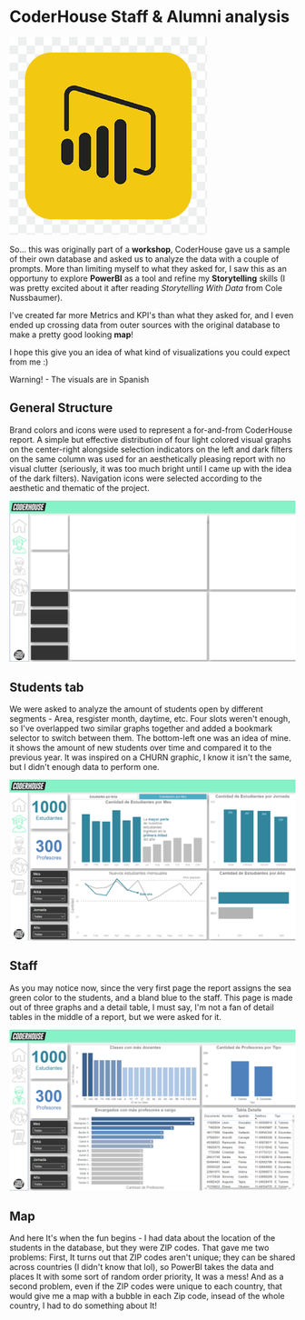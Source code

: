 # CoderHouse Staff & Alumni analysis

![base structure](Captures/png-clipart-power-bi-business-intelligence-microsoft-corporation-data-visualization-data-analysis-power-bi-dashboard-templates-thumbnail.png)

So... this was originally part of a **workshop**, CoderHouse gave us a sample of their own database and asked us to analyze the data with a couple of prompts. More than limiting myself to what they asked for, I saw this as an opportuny to explore **PowerBI** as a tool and refine my **Storytelling** skills (I was pretty excited about it after reading *Storytelling With Data* from Cole Nussbaumer).

I've created far more Metrics and KPI's than what they asked for, and I even ended up crossing data from outer sources with the original database to make a pretty good looking **map**! 

I hope this give you an idea of what kind of visualizations you could expect from me :)

Warning! - The visuals are in Spanish

## General Structure
Brand colors and icons were used to represent a for-and-from CoderHouse report. A simple but effective distribution of four light colored visual graphs on the center-right alongside selection indicators on the left and dark filters on the same column was used for an aesthetically pleasing report with no visual clutter (seriously, it was too much bright until I came up with the idea of the dark filters). Navigation icons were selected according to the aesthetic and thematic of the project.

![base structure](Captures/base_screenshot.png)

## Students tab
We were asked to analyze the amount of students open by different segments - Area, resgister month, daytime, etc. Four slots weren't enough, so I've overlapped two similar graphs together and added a bookmark selector to switch between them.
The bottom-left one was an idea of mine. it shows the amount of new students over time and compared it to the previous year. It was inspired on a CHURN graphic, I know it isn't the same, but I didn't enough data to perform one.

![enter image description here](Captures/students_screenshot2.png)

## Staff
As you may notice now, since the very first page the report assigns the sea green color to the students, and a bland blue to the staff. This page is made out of three graphs and a detail table, I must say, I'm not a fan of detail tables in the middle of a report, but we were asked for it.

![enter image description here](Captures/staff_screenshot.png)

## Map
And here It's when the fun begins - I had data about the location of the students in the database, but they were ZIP codes. That gave me two problems: First, It turns out that ZIP codes aren't unique; they can be shared across countries (I didn't know that lol), so PowerBI takes the data and places It with some sort of random order priority, It was a mess! And as a second problem, even if the ZIP codes were unique to each country, that would give me a map with a bubble in each Zip code, insead of the whole country, I had to do something about It!
